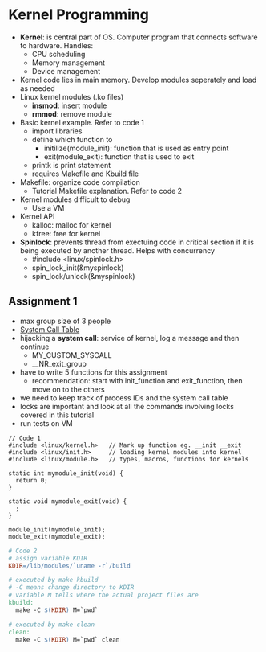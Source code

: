 # Kernel Programming

- **Kernel**: is central part of OS. Computer program that connects software to hardware. Handles:
  - CPU scheduling
  - Memory management
  - Device management
- Kernel code lies in main memory. Develop modules seperately and load as needed
- Linux kernel modules (.ko files)
  - **insmod**: insert module
  - **rmmod**: remove module
- Basic kernel example. Refer to code 1
  - import libraries
  - define which function to
    - initilize(module_init): function that is used as entry point
    - exit(module_exit): function that is used to exit
  - printk is print statement
  - requires Makefile and Kbuild file
- Makefile: organize code compilation
  - Tutorial Makefile explanation. Refer to code 2
- Kernel modules difficult to debug
  - Use a VM
- Kernel API
  - kalloc: malloc for kernel
  - kfree: free for kernel
- **Spinlock**: prevents thread from exectuing code in critical section if it is being executed by another thread. Helps with concurrency
  - #include <linux/spinlock.h>
  - spin_lock_init(&myspinlock)
  - spin_lock/unlock(&myspinlock)

## Assignment 1

- max group size of 3 people
- [System Call Table](http://shell-storm.org/shellcode/files/syscalls.html)
- hijacking a **system call**: service of kernel, log a message and then continue
  - MY_CUSTOM_SYSCALL
  - __NR_exit_group
- have to write 5 functions for this assignment
  - recommendation: start with init_function and exit_function, then move on to the others
- we need to keep track of process IDs and the system call table
- locks are important and look at all the commands involving locks covered in this tutorial
- run tests on VM


```ko
// Code 1
#include <linux/kernel.h>   // Mark up function eg. __init __exit
#include <linux/init.h>     // loading kernel modules into kernel
#include <linux/module.h>   // types, macros, functions for kernels

static int mymodule_init(void) {
  return 0;
}

static void mymodule_exit(void) {
  ;
}

module_init(mymodule_init);
module_exit(mymodule_exit);
```

```makefile
# Code 2
# assign variable KDIR
KDIR=/lib/modules/`uname -r`/build

# executed by make kbuild
# -C means change directory to KDIR
# variable M tells where the actual project files are
kbuild:
  make -C $(KDIR) M=`pwd`

# executed by make clean
clean:
  make -C $(KDIR) M=`pwd` clean
```